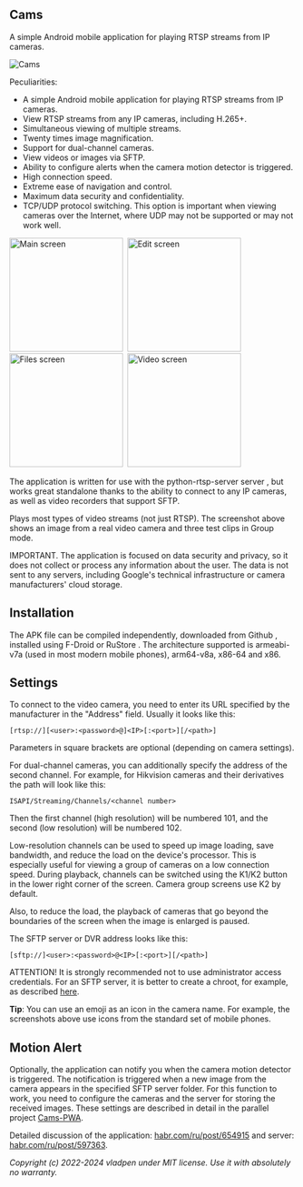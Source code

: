 ## Cams

A simple Android mobile application for playing RTSP streams from IP cameras.

![Cams](https://raw.githubusercontent.com/vladpen/cams/main/fastlane/metadata/android/ru-RU/images/phoneScreenshots/5_cover.jpg)

Peculiarities:

- A simple Android mobile application for playing RTSP streams from IP cameras.
- View RTSP streams from any IP cameras, including H.265+.
- Simultaneous viewing of multiple streams.
- Twenty times image magnification.
- Support for dual-channel cameras.
- View videos or images via SFTP.
- Ability to configure alerts when the camera motion detector is triggered.
- High connection speed.
- Extreme ease of navigation and control.
- Maximum data security and confidentiality.
- TCP/UDP protocol switching. This option is important when viewing cameras over the Internet, where UDP may not be supported or may not work well.


<img src="https://raw.githubusercontent.com/vladpen/cams/main/fastlane/metadata/android/ru-RU/images/phoneScreenshots/1_main_ru.jpg"
alt="Main screen"
width="200">&nbsp;
<img src="https://raw.githubusercontent.com/vladpen/cams/main/fastlane/metadata/android/ru-RU/images/phoneScreenshots/2_edit_ru.jpg"
alt="Edit screen"
width="200">&nbsp;
<img src="https://raw.githubusercontent.com/vladpen/cams/main/fastlane/metadata/android/ru-RU/images/phoneScreenshots/3_files_ru.jpg"
alt="Files screen"
width="200">&nbsp;
<img src="https://raw.githubusercontent.com/vladpen/cams/main/fastlane/metadata/android/ru-RU/images/phoneScreenshots/4_video_ru.jpg"
alt="Video screen"
width="200">

The application is written for use with the python-rtsp-server server , but works great standalone thanks to the ability to connect to any IP cameras, as well as video recorders that support SFTP.

Plays most types of video streams (not just RTSP). The screenshot above shows an image from a real video camera and three test clips in Group mode.

IMPORTANT. The application is focused on data security and privacy, so it does not collect or process any information about the user. The data is not sent to any servers, including Google's technical infrastructure or camera manufacturers' cloud storage.

## Installation

The APK file can be compiled independently, downloaded from Github , installed using F-Droid or RuStore . The architecture supported is armeabi-v7a (used in most modern mobile phones), arm64-v8a, x86-64 and x86.

## Settings

To connect to the video camera, you need to enter its URL specified by the manufacturer in the "Address" field. Usually it looks like this:
```
[rtsp://][<user>:<password>@]<IP>[:<port>][/<path>]
```
Parameters in square brackets are optional (depending on camera settings).

For dual-channel cameras, you can additionally specify the address of the second channel. For example, for Hikvision cameras and their derivatives the path will look like this:
```
ISAPI/Streaming/Channels/<channel number>
```
Then the first channel (high resolution) will be numbered 101, and the second (low resolution) will be numbered 102.

Low-resolution channels can be used to speed up image loading, save bandwidth, and reduce the load on the device's processor. This is especially useful for viewing a group of cameras on a low connection speed. During playback, channels can be switched using the K1/K2 button in the lower right corner of the screen. Camera group screens use K2 by default.

Also, to reduce the load, the playback of cameras that go beyond the boundaries of the screen when the image is enlarged is paused.

The SFTP server or DVR address looks like this:
```
[sftp://]<user>:<password>@<IP>[:<port>][/<path>]
```
ATTENTION! It is strongly recommended not to use administrator access credentials. For an SFTP server, it is better to create a chroot, for example, as described [here](https://wiki.archlinux.org/title/SFTP_chroot).

**Tip**: You can use an emoji as an icon in the camera name. For example, the screenshots above use icons from the standard set of mobile phones.

## Motion Alert

Optionally, the application can notify you when the camera motion detector is triggered. The notification is triggered when a new image from the camera appears in the specified SFTP server folder. For this function to work, you need to configure the cameras and the server for storing the received images. These settings are described in detail in the parallel project [Cams-PWA](https://github.com/vladpen/cams-pwa).

Detailed discussion of the application: [habr.com/ru/post/654915](https://habr.com/ru/post/654915/)
and server: [habr.com/ru/post/597363](https://habr.com/ru/post/597363/).

*Copyright (c) 2022-2024 vladpen under MIT license. Use it with absolutely no warranty.*
